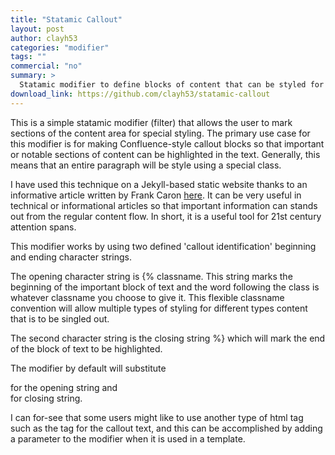 ```yaml
---
title: "Statamic Callout"
layout: post
author: clayh53
categories: "modifier"
tags: ""
commercial: "no"
summary: >
  Statamic modifier to define blocks of content that can be styled for extra attention from the reader.
download_link: https://github.com/clayh53/statamic-callout
---
```

This is a simple statamic modifier (filter) that allows the user to mark sections of the content area for special styling. The primary use case for this modifier is for making Confluence-style callout blocks so that important or notable sections of content can be highlighted in the text. Generally, this means that an entire paragraph will be style using a special class.

I have used this technique on a Jekyll-based static website thanks to an informative article written by Frank Caron [here](http://frankcaron.com/Flogger/?p=5163). It can be very useful in technical or informational articles so that important information can stands out from the regular content flow. In short, it is a useful tool for 21st century attention spans.

This modifier works by using two defined 'callout identification' beginning and ending character strings.

The opening character string is {% classname. This string marks the beginning of the important block of text and the word following the class is whatever classname you choose to give it. This flexible classname convention will allow multiple types of styling for different types content that is to be singled out.

The second character string is the closing string %} which will mark the end of the block of text to be highlighted.

The modifier by default will substitute <div class="classname"> for the opening string and </div> for closing string.

I can for-see that some users might like to use another type of html tag such as the <span> tag for the callout text, and this can be accomplished by adding a parameter to the modifier when it is used in a template.
